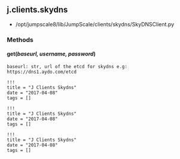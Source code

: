 <!-- toc -->
## j.clients.skydns

- /opt/jumpscale8/lib/JumpScale/clients/skydns/SkyDNSClient.py

### Methods

#### get(*baseurl, username, password*) 

```
baseurl: str, url of the etcd for skydns e.g: https://dns1.aydo.com/etcd

```


```
!!!
title = "J Clients Skydns"
date = "2017-04-08"
tags = []
```

```
!!!
title = "J Clients Skydns"
date = "2017-04-08"
tags = []
```

```
!!!
title = "J Clients Skydns"
date = "2017-04-08"
tags = []
```

